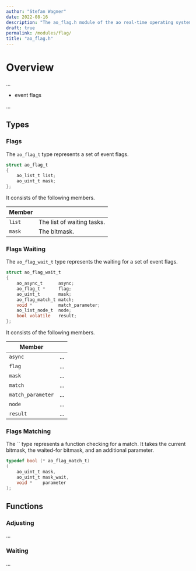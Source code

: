 ```yaml
---
author: "Stefan Wagner"
date: 2022-08-16
description: "The ao_flag.h module of the ao real-time operating system."
draft: true
permalink: /modules/flag/
title: "ao_flag.h"
---
```


# Overview

...

- event flags

...

## Types

### Flags

The `ao_flag_t` type represents a set of event flags.

```c
struct ao_flag_t
{
    ao_list_t list;
    ao_uint_t mask;
};
```

It consists of the following members.

| Member | |
|--------|-|
| `list` | The list of waiting tasks. |
| `mask` | The bitmask. |

### Flags Waiting

The `ao_flag_wait_t` type represents the waiting for a set of event flags.

```c
struct ao_flag_wait_t
{
    ao_async_t      async;
    ao_flag_t *     flag;
    ao_uint_t       mask;
    ao_flag_match_t match;
    void *          match_parameter;
    ao_list_node_t  node;
    bool volatile   result;
};
```

It consists of the following members.

| Member | |
|--------|-|
| `async` | ... |
| `flag` | ... |
| `mask` | ... |
| `match` | ... |
| `match_parameter` | ... |
| `node` | ... |
| `result` | ... |

### Flags Matching

The `` type represents a function checking for a match. It takes the current bitmask, the waited-for bitmask, and an additional parameter.

```c
typedef bool (* ao_flag_match_t)
(
    ao_uint_t mask,
    ao_uint_t mask_wait,
    void *    parameter
);
```

## Functions

### Adjusting

...

### Waiting

...
